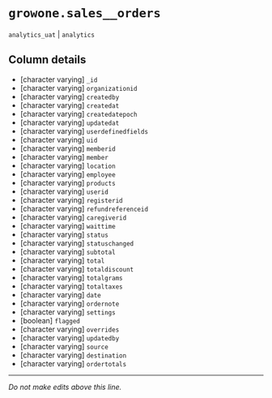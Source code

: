 # `growone.sales__orders`
`analytics_uat` | `analytics`

## Column details
* [character varying] `_id`
* [character varying] `organizationid`
* [character varying] `createdby`
* [character varying] `createdat`
* [character varying] `createdatepoch`
* [character varying] `updatedat`
* [character varying] `userdefinedfields`
* [character varying] `uid`
* [character varying] `memberid`
* [character varying] `member`
* [character varying] `location`
* [character varying] `employee`
* [character varying] `products`
* [character varying] `userid`
* [character varying] `registerid`
* [character varying] `refundreferenceid`
* [character varying] `caregiverid`
* [character varying] `waittime`
* [character varying] `status`
* [character varying] `statuschanged`
* [character varying] `subtotal`
* [character varying] `total`
* [character varying] `totaldiscount`
* [character varying] `totalgrams`
* [character varying] `totaltaxes`
* [character varying] `date`
* [character varying] `ordernote`
* [character varying] `settings`
* [boolean]   `flagged`
* [character varying] `overrides`
* [character varying] `updatedby`
* [character varying] `source`
* [character varying] `destination`
* [character varying] `ordertotals`

-------------------------------------------------------------------------------
*Do not make edits above this line.*
